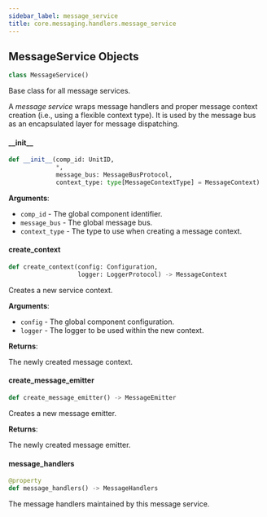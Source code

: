 ```yaml
---
sidebar_label: message_service
title: core.messaging.handlers.message_service
---
```


## MessageService Objects

```python
class MessageService()
```

Base class for all message services.

A *message service* wraps message handlers and proper message context creation (i.e., using a flexible context type). It
is used by the message bus as an encapsulated layer for message dispatching.

#### \_\_init\_\_

```python
def __init__(comp_id: UnitID,
             *,
             message_bus: MessageBusProtocol,
             context_type: type[MessageContextType] = MessageContext)
```

**Arguments**:

- `comp_id` - The global component identifier.
- `message_bus` - The global message bus.
- `context_type` - The type to use when creating a message context.

#### create\_context

```python
def create_context(config: Configuration,
                   logger: LoggerProtocol) -> MessageContext
```

Creates a new service context.

**Arguments**:

- `config` - The global component configuration.
- `logger` - The logger to be used within the new context.
  

**Returns**:

  The newly created message context.

#### create\_message\_emitter

```python
def create_message_emitter() -> MessageEmitter
```

Creates a new message emitter.

**Returns**:

  The newly created message emitter.

#### message\_handlers

```python
@property
def message_handlers() -> MessageHandlers
```

The message handlers maintained by this message service.

